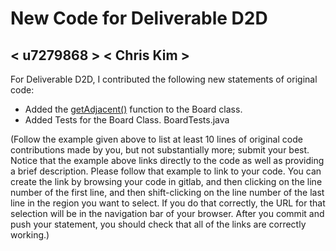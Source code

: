 # New Code for Deliverable D2D

## < u7279868 > < Chris Kim >

For Deliverable D2D, I contributed the following new statements of original code:

- Added the [getAdjacent()](https://gitlab.cecs.anu.edu.au/u7279868/comp1140-ass2-thu11r/-/blob/master/src/comp1140/ass2/base/Board.java#L110-135) function to the Board class.
- Added Tests for the Board Class. BoardTests.java

(Follow the example given above to list at least 10 lines of original code contributions made by you, but not substantially more; submit your best. Notice that the example above links directly to the code as well as providing a brief description.   Please follow that example to link to your code.  You can create the link by browsing your code in gitlab, and then clicking on the line number of the first line, and then shift-clicking on the line number of the last line in the region you want to select.  If you do that correctly, the URL for that selection will be in the navigation bar of your browser.  After you commit and push your statement, you should check that all of the links are correctly working.)